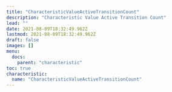 ```yaml
---
title: "CharacteristicValueActiveTransitionCount"
description: "Characteristic Value Active Transition Count"
lead: ""
date: 2021-08-09T18:32:49.962Z
lastmod: 2021-08-09T18:32:49.962Z
draft: false
images: []
menu:
  docs:
    parent: "characteristic"
toc: true
characteristic:
  name: "CharacteristicValueActiveTransitionCount"
---
```

